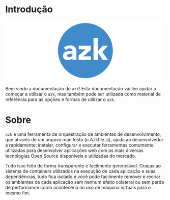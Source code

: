 # Introdução

![Figure 1-1](./resources/images/azk-logo-blue.png)

Bem vindo a documentação do `azk`! Esta documentação vai lhe ajudar a começar a utilizar o `azk`, mas também pode ser utilizada como material de referência para as opções e formas de utilizar o `azk`.

# Sobre

`azk` é uma ferramenta de orquestração de ambientes de desenvolvimento, que através de um arquivo manifesto (o Azkfile.js), ajuda ao desenvolvedor a rapidamente: instalar, configurar e executar ferramentas comumente utilizadas para desenvolver aplicações web com as mais diversas tecnologias Open Source disponíveis e utilizadas do mercado.

Tudo isso feito de forma transparente e facilmente gerenciável. Graças ao sistema de containers utilizados na execução de cada aplicação e suas dependências, tudo fica isolado e você pode facilmente remover e recriar os ambientes de cada aplicação sem nenhum efeito colateral ou sem perda de performance como aconteceria no uso de máquina virtuais para o mesmo fim.
